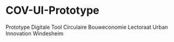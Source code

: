 # COV-UI-Prototype
Prototype Digitale Tool Circulaire Bouweconomie Lectoraat Urban Innovation Windesheim
